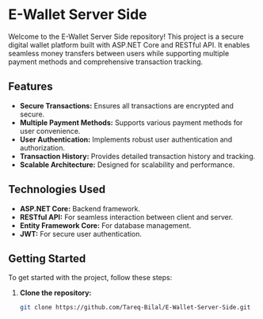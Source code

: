 # E-Wallet Server Side

Welcome to the E-Wallet Server Side repository! This project is a secure digital wallet platform built with ASP.NET Core and RESTful API. It enables seamless money transfers between users while supporting multiple payment methods and comprehensive transaction tracking.

## Features

- **Secure Transactions:** Ensures all transactions are encrypted and secure.
- **Multiple Payment Methods:** Supports various payment methods for user convenience.
- **User Authentication:** Implements robust user authentication and authorization.
- **Transaction History:** Provides detailed transaction history and tracking.
- **Scalable Architecture:** Designed for scalability and performance.

## Technologies Used

- **ASP.NET Core:** Backend framework.
- **RESTful API:** For seamless interaction between client and server.
- **Entity Framework Core:** For database management.
- **JWT:** For secure user authentication.

## Getting Started

To get started with the project, follow these steps:

1. **Clone the repository:**
   ```bash
   git clone https://github.com/Tareq-Bilal/E-Wallet-Server-Side.git
